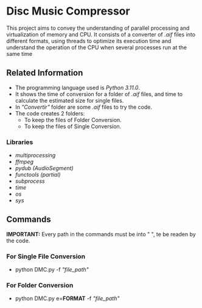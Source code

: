 # Disc Music Compressor
This project aims to convey the understanding of parallel processing and virtualization of memory and CPU. It consists of a converter of *.aif* files into different formats, using threads to optimize its execution time and understand the operation of the CPU when several processes run at the same time

## Related Information
- The programming language used is *Python 3.11.0*.
- It shows the time of conversion for a folder of *.aif* files, and time to calculate the estimated size for single files.
- In *"Convertir"* folder are some *.aif* files to try the code.
- The code creates 2 folders:
    - To keep the files of Folder Conversion.
    - To keep the files of Single Conversion.

### Libraries
- *multiprocessing*
- *ffmpeg*
- *pydub (AudioSegment)*
- *functools (partial)*
- *subprocess*
- *time*
- *os*
- *sys*

## Commands
**IMPORTANT:** Every path in the commands must be into " ", te be readen by the code.

### For Single File Conversion
- python DMC.py -f *"file_path"*

### For Folder Conversion
- python DMC.py e=**FORMAT** -f *"file_path"*